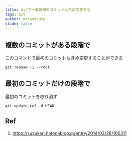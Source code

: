 ```yaml
---
title: Gitで一番最初のコミットも含め変更する
tags: Git
author: nakamasato
slide: false
---
```

## 複数のコミットがある段階で

このコマンドで最初のコミットも含め変更することができる

```
git rebase -i --root
```

## 最初のコミットだけの段階で

最初のコミットを取り消す

```
git update-ref -d HEAD
```

## Ref

1. https://suzuken.hatenablog.jp/entry/2014/03/28/100311

